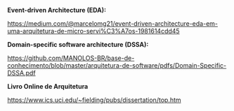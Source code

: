 **Event-driven Architecture (EDA):**

https://medium.com/@marcelomg21/event-driven-architecture-eda-em-uma-arquitetura-de-micro-servi%C3%A7os-1981614cdd45

**Domain-specific software architecture (DSSA):**

https://github.com/MANOLOS-BR/base-de-conhecimento/blob/master/arquitetura-de-software/pdfs/Domain-Specific-DSSA.pdf

**Livro Online de Arquitetura**

https://www.ics.uci.edu/~fielding/pubs/dissertation/top.htm
